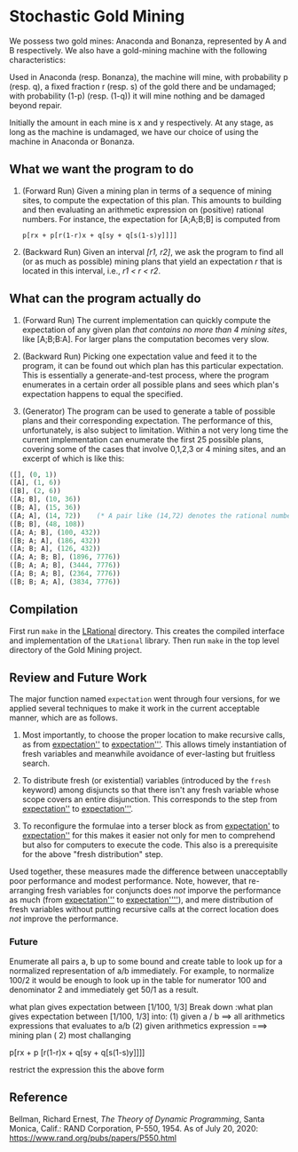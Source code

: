 # Stochastic Gold Mining


We possess two gold mines: Anaconda and Bonanza, 
   represented by A and B respectively. We also have a gold-mining machine with the following 
   characteristics: 

   Used in Anaconda (resp. Bonanza), the machine will mine, with 
   probability p (resp. q), a fixed fraction r (resp. s) of the 
   gold there and be undamaged; with probability (1-p) (resp. (1-q)) 
   it will mine nothing and be damaged beyond repair. 

   Initially the amount in each mine is x and y respectively. At any stage, as long
   as the machine is undamaged, we have our choice 
   of using the machine in Anaconda or Bonanza. 

## What we want the program to do

1. (Forward Run) Given a mining plan in terms of a sequence of mining sites,
   to compute the expectation of this plan. This amounts to building and then
   evaluating an arithmetic expression on (positive) rational numbers. For instance,
   the expectation for [A;A;B;B] is computed from
   
   ```
   p[rx + p[r(1-r)x + q[sy + q[s(1-s)y]]]]
   ```

1. (Backward Run) Given  an interval _[r1, r2]_, we ask the program to find
all (or as much as possible) mining plans that yield an  expectation _r_ that is located in this interval,
i.e.,  _r1 < r < r2_.

## What can the program actually do

1. (Forward Run) The current implementation can quickly compute the expectation of any given
plan _that contains no more than 4 mining sites_, like [A;B;B:A]. For larger plans the
 computation becomes very slow.

1. (Backward Run) Picking one expectation value and feed it to the program,
it can be found out which plan has this particular expectation. This is essentially a generate-and-test process,
 where the program enumerates in a certain order all possible plans and sees which plan's expectation happens to
 equal the specified. 

1. (Generator) The program can  be used to generate a table of possible plans and
their corresponding expectation. The performance of this, unfortunately,
is also subject to limitation. Within a not very long time the current
implementation can enumerate the first 25 possible plans, covering some of the
cases that involve  0,1,2,3 or 4 mining sites, and an excerpt of which is like this:

```ocaml
([], (0, 1))
([A], (1, 6))
([B], (2, 6))
([A; B], (10, 36))
([B; A], (15, 36))
([A; A], (14, 72))    (* A pair like (14,72) denotes the rational number 14/72 *)
([B; B], (48, 108))     
([A; A; B], (100, 432))
([B; A; A], (186, 432))
([A; B; A], (126, 432))
([A; A; B; B], (1896, 7776))
([B; A; A; B], (3444, 7776))
([A; B; A; B], (2364, 7776))
([B; B; A; A], (3834, 7776))
```


## Compilation

First run `make` in the [LRational](LRational) directory. This creates the compiled interface and implementation of the
`LRational` library. Then run `make` in the top level directory of the Gold Mining project.

## Review and Future Work

The major function named `expectation` went through four versions, for we applied several techniques to make it
work in the current acceptable manner, which are as follows.

1. Most importantly, to choose the proper location to make recursive calls, as from  [expectation''](https://github.com/YueLiPicasso/intro_ocaml/blob/7496a7cd6968b56eba11c84affc04a20906acfdf/OCanren_exercises/Gold_Mining/mining.ml#L76) to
 [expectation'''](https://github.com/YueLiPicasso/intro_ocaml/blob/7496a7cd6968b56eba11c84affc04a20906acfdf/OCanren_exercises/Gold_Mining/mining.ml#L99). This allows timely instantiation of fresh variables and meanwhile avoidance of ever-lasting but
 fruitless search.

1. To distribute fresh (or existential) variables (introduced by the `fresh` keyword) among disjuncts so that there isn't
any fresh variable whose scope covers an entire disjunction. This corresponds to the step from [expectation''](https://github.com/YueLiPicasso/intro_ocaml/blob/7496a7cd6968b56eba11c84affc04a20906acfdf/OCanren_exercises/Gold_Mining/mining.ml#L76) to
 [expectation'''](https://github.com/YueLiPicasso/intro_ocaml/blob/7496a7cd6968b56eba11c84affc04a20906acfdf/OCanren_exercises/Gold_Mining/mining.ml#L99).

1. To reconfigure the formulae into a terser block as from [expectation'](https://github.com/YueLiPicasso/intro_ocaml/blob/7562aedc74d51e446627c6e95988e1ff875f01c4/OCanren_exercises/Gold_Mining/mining.ml#L55) to [expectation''](https://github.com/YueLiPicasso/intro_ocaml/blob/7562aedc74d51e446627c6e95988e1ff875f01c4/OCanren_exercises/Gold_Mining/mining.ml#L76) for this makes it easier not only for men to comprehend but also
 for computers to execute the code. This also is a prerequisite for the above "fresh distribution" step. 

Used together, these measures made the difference between unacceptablly poor performance and modest performance. Note, however, that re-arranging fresh variables for conjuncts does _not_ imporve the
 performance as much (from [expectation'''](https://github.com/YueLiPicasso/intro_ocaml/blob/7496a7cd6968b56eba11c84affc04a20906acfdf/OCanren_exercises/Gold_Mining/mining.ml#L99) to [expectation''''](https://github.com/YueLiPicasso/intro_ocaml/blob/7496a7cd6968b56eba11c84affc04a20906acfdf/OCanren_exercises/Gold_Mining/mining.ml#L121)), and mere distribution of fresh variables without
 putting recursive calls at the correct location does _not_ improve the performance.



### Future

Enumerate all pairs a, b up to some bound and create table to look up for a normalized representation of a/b immediately. For example, to normalize 100/2 it would be enough to look up in the table for numerator 100 and denominator 2 and immediately get 50/1 as a result.



what plan gives expectation between [1/100, 1/3] 
Break down :what plan gives expectation between [1/100, 1/3] 
into: 
(1) given a / b ==> all arithmetics expressions that evaluates to a/b 
(2) given arithmetics expression ===> mining plan 
( 2) most challanging

p[rx + p [r(1-r)x + q[sy + q[s(1-s)y]]]]

restrict the expression this the above form




## Reference

Bellman, Richard Ernest, _The Theory of Dynamic Programming_, Santa Monica, Calif.: RAND Corporation, P-550, 1954. As of July 20, 2020: https://www.rand.org/pubs/papers/P550.html






